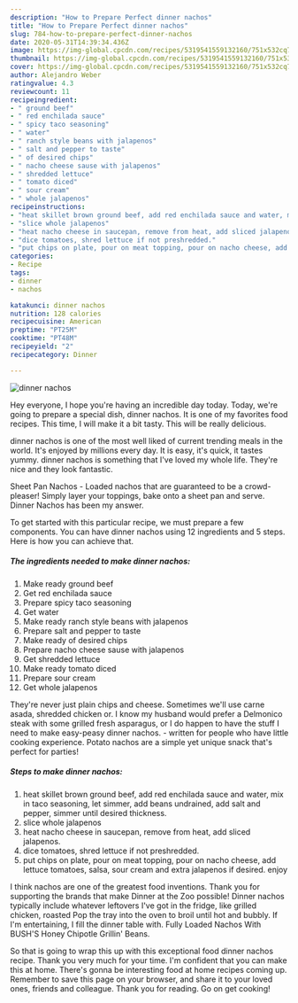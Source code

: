 ```yaml
---
description: "How to Prepare Perfect dinner nachos"
title: "How to Prepare Perfect dinner nachos"
slug: 784-how-to-prepare-perfect-dinner-nachos
date: 2020-05-31T14:39:34.436Z
image: https://img-global.cpcdn.com/recipes/5319541559132160/751x532cq70/dinner-nachos-recipe-main-photo.jpg
thumbnail: https://img-global.cpcdn.com/recipes/5319541559132160/751x532cq70/dinner-nachos-recipe-main-photo.jpg
cover: https://img-global.cpcdn.com/recipes/5319541559132160/751x532cq70/dinner-nachos-recipe-main-photo.jpg
author: Alejandro Weber
ratingvalue: 4.3
reviewcount: 11
recipeingredient:
- " ground beef"
- " red enchilada sauce"
- " spicy taco seasoning"
- " water"
- " ranch style beans with jalapenos"
- " salt and pepper to taste"
- " of desired chips"
- " nacho cheese sause with jalapenos"
- " shredded lettuce"
- " tomato diced"
- " sour cream"
- " whole jalapenos"
recipeinstructions:
- "heat skillet brown ground beef, add red enchilada sauce and water, mix in taco seasoning, let simmer, add beans undrained, add salt and pepper, simmer until desired thickness."
- "slice whole jalapenos"
- "heat nacho cheese in saucepan, remove from heat, add sliced jalapenos."
- "dice tomatoes, shred lettuce if not preshredded."
- "put chips on plate, pour on meat topping, pour on nacho cheese, add lettuce tomatoes, salsa, sour cream and extra jalapenos if desired. enjoy"
categories:
- Recipe
tags:
- dinner
- nachos

katakunci: dinner nachos 
nutrition: 128 calories
recipecuisine: American
preptime: "PT25M"
cooktime: "PT48M"
recipeyield: "2"
recipecategory: Dinner

---
```



![dinner nachos](https://img-global.cpcdn.com/recipes/5319541559132160/751x532cq70/dinner-nachos-recipe-main-photo.jpg)

Hey everyone, I hope you're having an incredible day today. Today, we're going to prepare a special dish, dinner nachos. It is one of my favorites food recipes. This time, I will make it a bit tasty. This will be really delicious.

dinner nachos is one of the most well liked of current trending meals in the world. It's enjoyed by millions every day. It is easy, it's quick, it tastes yummy. dinner nachos is something that I've loved my whole life. They're nice and they look fantastic.

Sheet Pan Nachos - Loaded nachos that are guaranteed to be a crowd-pleaser! Simply layer your toppings, bake onto a sheet pan and serve. Dinner Nachos has been my answer.


To get started with this particular recipe, we must prepare a few components. You can have dinner nachos using 12 ingredients and 5 steps. Here is how you can achieve that.

<!--inarticleads1-->

##### The ingredients needed to make dinner nachos:

1. Make ready  ground beef
1. Get  red enchilada sauce
1. Prepare  spicy taco seasoning
1. Get  water
1. Make ready  ranch style beans with jalapenos
1. Prepare  salt and pepper to taste
1. Make ready  of desired chips
1. Prepare  nacho cheese sause with jalapenos
1. Get  shredded lettuce
1. Make ready  tomato diced
1. Prepare  sour cream
1. Get  whole jalapenos


They&#39;re never just plain chips and cheese. Sometimes we&#39;ll use carne asada, shredded chicken or. I know my husband would prefer a Delmonico steak with some grilled fresh asparagus, or I do happen to have the stuff I need to make easy-peasy dinner nachos. - written for people who have little cooking experience. Potato nachos are a simple yet unique snack that&#39;s perfect for parties! 

<!--inarticleads2-->

##### Steps to make dinner nachos:

1. heat skillet brown ground beef, add red enchilada sauce and water, mix in taco seasoning, let simmer, add beans undrained, add salt and pepper, simmer until desired thickness.
1. slice whole jalapenos
1. heat nacho cheese in saucepan, remove from heat, add sliced jalapenos.
1. dice tomatoes, shred lettuce if not preshredded.
1. put chips on plate, pour on meat topping, pour on nacho cheese, add lettuce tomatoes, salsa, sour cream and extra jalapenos if desired. enjoy


I think nachos are one of the greatest food inventions. Thank you for supporting the brands that make Dinner at the Zoo possible! Dinner nachos typically include whatever leftovers I&#39;ve got in the fridge, like grilled chicken, roasted Pop the tray into the oven to broil until hot and bubbly. If I&#39;m entertaining, I fill the dinner table with. Fully Loaded Nachos With BUSH&#39;S Honey Chipotle Grillin&#39; Beans. 

So that is going to wrap this up with this exceptional food dinner nachos recipe. Thank you very much for your time. I'm confident that you can make this at home. There's gonna be interesting food at home recipes coming up. Remember to save this page on your browser, and share it to your loved ones, friends and colleague. Thank you for reading. Go on get cooking!
